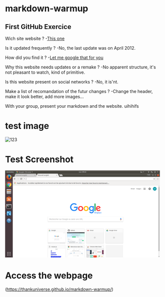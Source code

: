

# markdown-warmup

## First GitHub Exercice

Wich site website ?  -[This one](http://theworldsworstwebsiteever.com/new_page_1.htm)

Is it updated frequently ?  -No, the last update was on April 2012.

How did you find it ?   -[Let me google that for you](http://lmgtfy.com/?q=bad+optimized+websites)
    
Why this website needs updates or a remake ?    -No apparent structure, it's not pleasant to watch, kind of primitive.

Is this website present on social networks ?    -No, it is'nt.

Make a list of recomandation of the futur changes ?     -Change the header, make it look better, add more images...

With your group, present your markdown and the website.
uihihifs


# test image

![123](https://img.purch.com/w/660/aHR0cDovL3d3dy5zcGFjZS5jb20vaW1hZ2VzL2kvMDAwLzA3MC80NzEvb3JpZ2luYWwvbW9vbi1iYXNlLWJmci5qcGc=)

# Test Screenshot

![capture](image.png)

# Access the webpage

(https://thankuniverse.github.io/markdown-warmup/)
